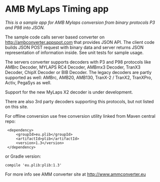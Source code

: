 AMB MyLaps Timing app
===============

*This is a sample app for AMB Mylaps conversion from binary protocols P3 and P98 into JSON.*
 
The sample code calls server based converter on http://ambconverter.appspot.com that provides JSON API.
The client code builds JSON POST request with binary data and server returns JSON representation of information inside. See unit tests for sample usage.

The servers converter supports decoders with P3 and P98 protocols like AMBrc Decoder, MYLAPS RC4 Decoder, AMBmx3 Decoder, TranX3 Decoder, ChipX Decoder or BIB Decoder. 
The legacy decoders are partly supported as well: AMBrc, AMB20, AMB130, TranX-2 / TranX2, TranXPro, Activ, PegaSys as well. 

Support for the new MyLaps X2 decoder is under development.

There are also 3rd party decoders supporting this protocols, but not listed on this site.

For offline conversion use free conversion utility linked from Maven central repo:

```
 <dependency>
     <groupId>eu.plib</groupId>
     <artifactId>plib</artifactId>
     <version>1.3</version>
 </dependency>
```
or Gradle version:
```
compile 'eu.plib:plib:1.3'
```
For more info see AMM converter site at  http://www.ammconverter.eu

